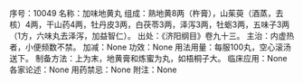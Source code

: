 序号：10049
名称：加味地黄丸
组成：熟地黄8两（杵膏），山茱萸（酒蒸，去核）4两，干山药4两，牡丹皮3两，白茯苓3两，泽泻3两，牡蛎3两，五味子3两（1方，六味丸去泽泻，加益智仁）。
出处：《济阳纲目》卷九十三。
主治：内虚热者，小便频数不禁。
加减：None
功效：None
用法用量：每服100丸，空心滚汤送下。
制备方法：上为末，地黄膏和炼蜜为丸，如梧桐子大。
临床应用：None
各家论述：None
用药禁忌：None
附注：None
